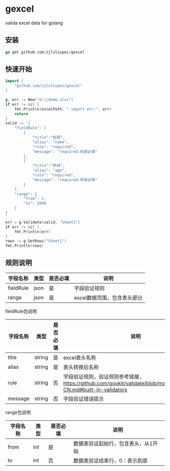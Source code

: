 # gexcel
valida excel data for golang

## 安装
```go
go get github.com/zjlsliupei/gexcel
```

## 快速开始
```go
import (    
    "github.com/zjlsliupei/gexcel"
)

g, err := New("d:\\demo.xlxs")
if err != nil {
    fmt.Println(excelPath, " import err:", err)
    return
}
valid := `{
    "fieldRule": [
        {
            "title":"标题",
            "alias": "name",
            "rule": "required",
            "message": "required:标题必填"
        },
        {
            "title":"年龄",
            "alias": "age",
            "rule": "required",
            "message": "required:年龄必填"
        }
    ],
    "range": {
        "from": 1,
        "to": 2000
    } 
}
`
err = g.Validate(valid, "Sheet1")
if err != nil {
    fmt.Println(err)
}
rows := g.GetRows("Sheet1")
fmt.Println(rows)
```

## 规则说明
字段名称 | 类型| 是否必填 |说明
---|---|---|---
fieldRule |json| 是|字段验证规则
range |json| 是|excel数据范围，包含表头部分

fieldRule包说明

字段名称 | 类型| 是否必填 |说明
---|---|---|---
title |string| 是|excel表头名称
alias |string| 是|表头转换后名称
rule |string| 否|字段验证规则，验证规则参考链接，https://github.com/gookit/validate/blob/master/README.zh-CN.md#built-in-validators
message |string| 否|字段验证错误提示

range包说明

字段名称 | 类型| 是否必填 |说明
---|---|---|---
from |int| 是|数据表验证起始行，包含表头，从1开始
to |int| 否|数据表验证结束行，0：表示到底


